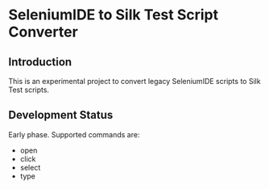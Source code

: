 # SeleniumIDE to Silk Test Script Converter

## Introduction
This is an experimental project to convert legacy SeleniumIDE scripts to Silk Test scripts.

## Development Status
Early phase.  Supported commands are:
* open
* click
* select
* type